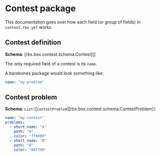 # Contest package

This documentation goes over how each field (or group of fields) in `contest.rbx.yml` works.

## Contest definition

**Schema**: [rbx.box.contest.schema.Contest][]

The only required field of a contest is its `name`.

A barebones package would look something like:

```yaml
name: "my-problem"
```
## Contest problem

**Schema**: `List[`[`ContestProblem`][rbx.box.contest.schema.ContestProblem]`]`

```yaml
name: "my-contest"
problems:
  - short_name: "A"
    path: "A"
    color: "ff0000"
  - short_name: "B"
    path: "B"
    color: "00ff00"
```